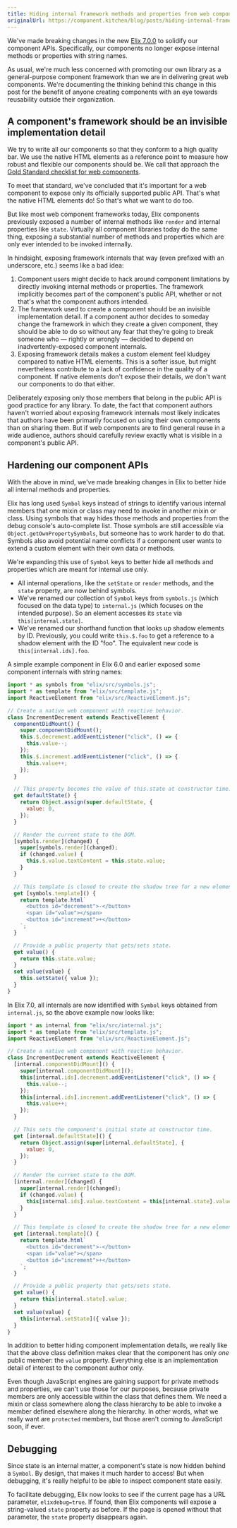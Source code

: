 ```yaml
---
title: Hiding internal framework methods and properties from web component APIs
originalUrl: https://component.kitchen/blog/posts/hiding-internal-framework-methods-and-properties-from-web-component-apis
---
```


We've made breaking changes in the new [Elix 7.0.0](https://component.kitchen/elix) to solidify our component APIs. Specifically, our components no longer expose internal methods or properties with string names.

As usual, we're much less concerned with promoting our own library as a general-purpose component framework than we are in delivering great web components. We're documenting the thinking behind this change in this post for the benefit of anyone creating components with an eye towards reusability outside their organization.

## A component's framework should be an invisible implementation detail

We try to write all our components so that they conform to a high quality bar. We use the native HTML elements as a reference point to measure how robust and flexible our components should be. We call that approach the [Gold Standard checklist for web components](https://github.com/webcomponents/gold-standard/wiki).

To meet that standard, we've concluded that it's important for a web component to expose only its officially supported public API. That's what the native HTML elements do! So that's what we want to do too.

But like most web component frameworks today, Elix components previously exposed a number of internal methods like `render` and internal properties like `state`. Virtually all component libraries today do the same thing, exposing a substantial number of methods and properties which are only ever intended to be invoked internally.

In hindsight, exposing framework internals that way (even prefixed with an underscore, etc.) seems like a bad idea:

1. Component users might decide to hack around component limitations by directly invoking internal methods or properties. The framework implicitly becomes part of the component's public API, whether or not that's what the component authors intended.
2. The framework used to create a component should be an invisible implementation detail. If a component author decides to someday change the framework in which they create a given component, they should be able to do so without any fear that they're going to break someone who — rightly or wrongly — decided to depend on inadvertently-exposed component internals.
3. Exposing framework details makes a custom element feel kludgey compared to native HTML elements. This is a softer issue, but might nevertheless contribute to a lack of confidence in the quality of a component. If native elements don't expose their details, we don't want our components to do that either.

Deliberately exposing only those members that belong in the public API is good practice for any library. To date, the fact that component authors haven't worried about exposing framework internals most likely indicates that authors have been primarily focused on using their own components than on sharing them. But if web components are to find general reuse in a wide audience, authors should carefully review exactly what is visible in a component's public API.

## Hardening our component APIs

With the above in mind, we've made breaking changes in Elix to better hide all internal methods and properties.

Elix has long used `Symbol` keys instead of strings to identify various internal members that one mixin or class may need to invoke in another mixin or class. Using symbols that way hides those methods and properties from the debug console's auto-complete list. Those symbols are still accessible via `Object.getOwnPropertySymbols`, but someone has to work harder to do that. Symbols also avoid potential name conflicts if a component user wants to extend a custom element with their own data or methods.

We're expanding this use of `Symbol` keys to better hide all methods and properties which are meant for internal use only.

- All internal operations, like the `setState` or `render` methods, and the `state` property, are now behind symbols.
- We've renamed our collection of `Symbol` keys from `symbols.js` (which focused on the data type) to `internal.js` (which focuses on the intended purpose). So an element accesses its `state` via `this[internal.state]`.
- We've renamed our shorthand function that looks up shadow elements by ID. Previously, you could write `this.$.foo` to get a reference to a shadow element with the ID "foo". The equivalent new code is `this[internal.ids].foo`.

A simple example component in Elix 6.0 and earlier exposed some component internals with string names:

```js
import * as symbols from "elix/src/symbols.js";
import * as template from "elix/src/template.js";
import ReactiveElement from "elix/src/ReactiveElement.js";

// Create a native web component with reactive behavior.
class IncrementDecrement extends ReactiveElement {
  componentDidMount() {
    super.componentDidMount();
    this.$.decrement.addEventListener("click", () => {
      this.value--;
    });
    this.$.increment.addEventListener("click", () => {
      this.value++;
    });
  }

  // This property becomes the value of this.state at constructor time.
  get defaultState() {
    return Object.assign(super.defaultState, {
      value: 0,
    });
  }

  // Render the current state to the DOM.
  [symbols.render](changed) {
    super[symbols.render](changed);
    if (changed.value) {
      this.$.value.textContent = this.state.value;
    }
  }

  // This template is cloned to create the shadow tree for a new element.
  get [symbols.template]() {
    return template.html`
      <button id="decrement">-</button>
      <span id="value"></span>
      <button id="increment">+</button>
    `;
  }

  // Provide a public property that gets/sets state.
  get value() {
    return this.state.value;
  }
  set value(value) {
    this.setState({ value });
  }
}
```

In Elix 7.0, all internals are now identified with `Symbol` keys obtained from `internal.js`, so the above example now looks like:

```js
import * as internal from "elix/src/internal.js";
import * as template from "elix/src/template.js";
import ReactiveElement from "elix/src/ReactiveElement.js";

// Create a native web component with reactive behavior.
class IncrementDecrement extends ReactiveElement {
  [internal.componentDidMount]() {
    super[internal.componentDidMount]();
    this[internal.ids].decrement.addEventListener("click", () => {
      this.value--;
    });
    this[internal.ids].increment.addEventListener("click", () => {
      this.value++;
    });
  }

  // This sets the component's initial state at constructor time.
  get [internal.defaultState]() {
    return Object.assign(super[internal.defaultState], {
      value: 0,
    });
  }

  // Render the current state to the DOM.
  [internal.render](changed) {
    super[internal.render](changed);
    if (changed.value) {
      this[internal.ids].value.textContent = this[internal.state].value;
    }
  }

  // This template is cloned to create the shadow tree for a new element.
  get [internal.template]() {
    return template.html`
      <button id="decrement">-</button>
      <span id="value"></span>
      <button id="increment">+</button>
    `;
  }

  // Provide a public property that gets/sets state.
  get value() {
    return this[internal.state].value;
  }
  set value(value) {
    this[internal.setState]({ value });
  }
}
```

In addition to better hiding component implementation details, we really like that the above class definition makes clear that the component has only _one_ public member: the `value` property. Everything else is an implementation detail of interest to the component author only.

Even though JavaScript engines are gaining support for private methods and properties, we can't use those for our purposes, because private members are only accessible within the class that defines them. We need a mixin or class somewhere along the class hierarchy to be able to invoke a member defined elsewhere along the hierarchy. In other words, what we really want are `protected` members, but those aren't coming to JavaScript soon, if ever.

## Debugging

Since state is an internal matter, a component's state is now hidden behind a `Symbol`. By design, that makes it much harder to access! But when debugging, it's really helpful to be able to inspect component state easily.

To facilitate debugging, Elix now looks to see if the current page has a URL parameter, `elixdebug=true`. If found, then Elix components will expose a string-valued `state` property as before. If the page is opened without that parameter, the `state` property disappears again.
